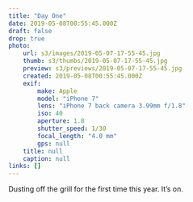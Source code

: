 ```yaml
---
title: "Day One"
date: 2019-05-08T00:55:45.000Z
draft: false
drop: true
photo:
    url: s3/images/2019-05-07-17-55-45.jpg
    thumb: s3/thumbs/2019-05-07-17-55-45.jpg
    preview: s3/previews/2019-05-07-17-55-45.jpg
    created: 2019-05-08T00:55:45.000Z
    exif:
        make: Apple
        model: "iPhone 7"
        lens: "iPhone 7 back camera 3.99mm f/1.8"
        iso: 40
        aperture: 1.8
        shutter_speed: 1/30
        focal_length: "4.0 mm"
        gps: null
    title: null
    caption: null
links: []
---
```


Dusting off the grill for the first time this year. It’s on.
